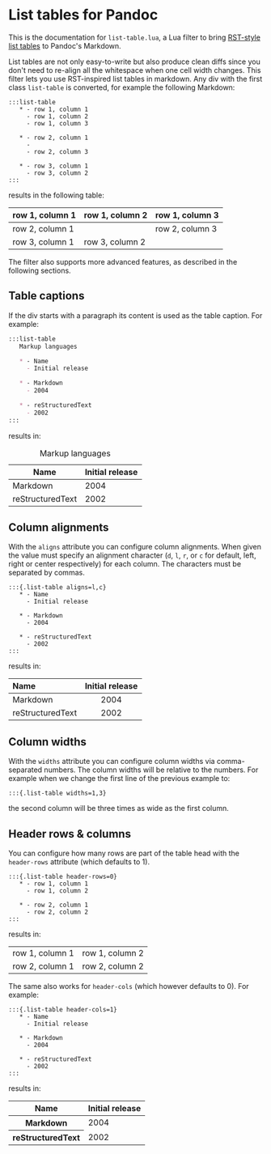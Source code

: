 # List tables for Pandoc

This is the documentation for `list-table.lua`, a Lua filter
to bring [RST-style list tables] to Pandoc's Markdown.

List tables are not only easy-to-write but also produce clean
diffs since you don't need to re-align all the whitespace when
one cell width changes. This filter lets you use RST-inspired
list tables in markdown. Any div with the first class `list-table`
is converted, for example the following Markdown:

```
:::list-table
   * - row 1, column 1
     - row 1, column 2
     - row 1, column 3

   * - row 2, column 1
     -
     - row 2, column 3

   * - row 3, column 1
     - row 3, column 2
:::
```

results in the following table:

| row 1, column 1 | row 1, column 2 | row 1, column 3 |
|-----------------|-----------------|-----------------|
| row 2, column 1 |                 | row 2, column 3 |
| row 3, column 1 | row 3, column 2 |                 |

The filter also supports more advanced features,
as described in the following sections.

[RST-style list tables]: https://docutils.sourceforge.io/docs/ref/rst/directives.html#list-table

## Table captions

If the div starts with a paragraph its content is used as the table caption.
For example:

```markdown
:::list-table
   Markup languages

   * - Name
     - Initial release

   * - Markdown
     - 2004

   * - reStructuredText
     - 2002
:::
```

results in:

<!-- HTML because GFM does not support table captions -->
<table>
<caption>Markup languages</caption>
<thead>
<tr>
<th>Name</th>
<th>Initial release</th>
</tr>
</thead>
<tbody>
<tr>
<td>Markdown</td>
<td>2004</td>
</tr>
<tr>
<td>reStructuredText</td>
<td>2002</td>
</tr>
</tbody>
</table>

## Column alignments

With the `aligns` attribute you can configure column alignments. When given the
value must specify an alignment character (`d`, `l`, `r`, or `c` for default,
left, right or center respectively) for each column. The characters must be
separated by commas.

```
:::{.list-table aligns=l,c}
   * - Name
     - Initial release

   * - Markdown
     - 2004

   * - reStructuredText
     - 2002
:::
```

results in:

| Name             | Initial release |
|:-----------------|:---------------:|
| Markdown         |      2004       |
| reStructuredText |      2002       |

## Column widths

With the `widths` attribute you can configure column widths via
comma-separated numbers. The column widths will be relative to the numbers.
For example when we change the first line of the previous example to:

```
:::{.list-table widths=1,3}
```

the second column will be three times as wide as the first column.

<!-- no demo because GFM does not support inline CSS -->

## Header rows & columns

You can configure how many rows are part of the table head
with the `header-rows` attribute (which defaults to 1).

```
:::{.list-table header-rows=0}
   * - row 1, column 1
     - row 1, column 2

   * - row 2, column 1
     - row 2, column 2
:::
```

results in:

<table>
<tbody>
<tr>
<td>row 1, column 1</td>
<td>row 1, column 2</td>
</tr>
<tr>
<td>row 2, column 1</td>
<td>row 2, column 2</td>
</tr>
</tbody>
</table>

The same also works for `header-cols` (which however defaults to 0).
For example:

```
:::{.list-table header-cols=1}
   * - Name
     - Initial release

   * - Markdown
     - 2004

   * - reStructuredText
     - 2002
:::
```

results in:

<table>
<thead>
<tr>
<th>Name</th>
<th>Initial release</th>
</tr>
</thead>
<tbody>
<tr>
<th>Markdown</th>
<td>2004</td>
</tr>
<tr>
<th>reStructuredText</th>
<td>2002</td>
</tr>
</tbody>
</table>
